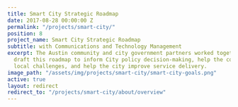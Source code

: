 ```yaml
---
title: Smart City Strategic Roadmap
date: 2017-08-28 00:00:00 Z
permalink: "/projects/smart-city/"
position: 8
project_name: Smart City Strategic Roadmap
subtitle: with Communications and Technology Management
excerpt: The Austin community and city government partners worked together to collaboratively
  draft this roadmap to inform City policy decision-making, help the community tackle
  local challenges, and help the city improve service delivery.
image_path: "/assets/img/projects/smart-city/smart-city-goals.png"
active: true
layout: redirect
redirect_to: "/projects/smart-city/about/overview"
---
```


